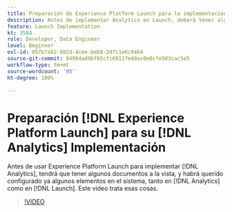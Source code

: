 ```yaml
---
title: Preparación de Experience Platform Launch para la implementación de Analytics
description: Antes de implementar Analytics en Launch, deberá tener algunos documentos a la vista y habrá querido configurar algunos elementos en el sistema, tanto en Analytics como en Launch. Este vídeo trata esas cosas.
feature: Launch Implementation
kt: 3584
role: Developer, Data Engineer
level: Beginner
exl-id: 057b7a82-882d-4cee-beb0-2dfc1e6c94b4
source-git-commit: 84984ad9bf65cfc69117e40ac0e0cfe503cac5e5
workflow-type: tm+mt
source-wordcount: '95'
ht-degree: 100%

---
```


# Preparación [!DNL Experience Platform Launch] para su [!DNL Analytics] Implementación

Antes de usar Experience Platform Launch para implementar [!DNL Analytics], tendrá que tener algunos documentos a la vista, y habrá querido configurado ya algunos elementos en el sistema, tanto en [!DNL Analytics] como en [!DNL Launch]. Este vídeo trata esas cosas.

>[!VIDEO](https://video.tv.adobe.com/v/28752/?quality=12&learn=on)
